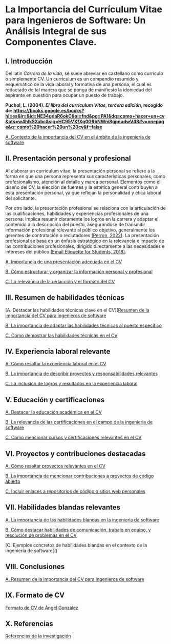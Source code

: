 # La Importancia del Currículum Vitae para Ingenieros de Software: Un Análisis Integral de sus Componentes Clave.

## I. Introducción 

Del latin *Carrera de la vida*, se suele abreviar en castellano como currículo o simplemente CV.
Un curriculum es un compendio resumido y esquemático de la vida laboral y formativa de una persona, el cual es redactado de tal manera que se ponga de manifiesto la idoniedad del aspirante en cuestión para ocupar un puesto de trabajo.

**Puchol, L. (2004). *El libro del curriculum Vitae, tercera edición*, recogido de: https://books.google.es/books?hl=es&lr=&id=NE34gdaR6okC&oi=fnd&pg=PA1&dq=como+hacer+un+cv&ots=w4hIkSXabc&sig=HC95VXfXg0GRbNWni8gpnudwV48#v=onepage&q=como%20hacer%20un%20cv&f=false**

[A. Contexto de la importancia del CV en el ámbito de la ingeniería de software](https://github.com/AlbertGlz23/CV/blob/main/Introducci%C3%B3n/Contexto%20de%20la%20importancia%20del%20CV%20en%20el%20%C3%A1mbito%20de%20la%20ingenier%C3%ADa%20de%20software.md)


## II. Presentación personal y profesional

Al elaborar un currículum vitae, la presentación personal se refiere a la forma en que una persona representa sus características personales, como profesionalismo, atención al detalle y marca personal. Elementos como el diseño del CV, la elección de fuentes y la estética general contribuyen a esta presentación personal, ya que reflejan la personalidad y ética laboral del solicitante.

Por otro lado, la presentación profesional se relaciona con la articulación de las cualificaciones, habilidades y experiencias profesionales de una persona. Implica resumir claramente los logros en la carrera y adaptar el contenido a la descripción del puesto, asegurándose de transmitir información profesional relevante al público objetivo, generalmente los gerentes de contratación o reclutadores [(Perron, 2022)](https://uxdesign.cc/the-design-of-high-stakes-career-materials-3688b6503f5). La presentación profesional se basa en un énfasis estratégico en la relevancia e impacto de las contribuciones profesionales, dirigido directamente a las necesidades e intereses del público [(Email Etiquette for Students, 2018)](https://owl.purdue.edu/owl/general_writing/academic_writing/email_etiquette_for_students.html).

[A. Importancia de una presentación adecuada en el CV](https://github.com/AlbertGlz23/CV/blob/main/II.%20Presentaci%C3%B3n%20personal%20y%20profesional/Importancia%20de%20una%20presentaci%C3%B3n%20adecuada%20en%20el%20CV.md)

[B. Cómo estructurar y organizar la información personal y profesional](https://github.com/AlbertGlz23/CV/blob/main/II.%20Presentaci%C3%B3n%20personal%20y%20profesional/C%C3%B3mo%20estructurar%20y%20organizar%20la%20informaci%C3%B3n%20personal%20y%20profesional.md)

[C. La relevancia de la redacción y el formato del CV](https://github.com/AlbertGlz23/CV/blob/main/II.%20Presentaci%C3%B3n%20personal%20y%20profesional/La%20relevancia%20de%20la%20redacci%C3%B3n%20y%20el%20formato%20del%20CV.md)

## III. Resumen de habilidades técnicas

[A. Destacar las habilidades técnicas clave en el CV]([Resumen de la importancia del CV para ingenieros de software](https://github.com/AlbertGlz23/CV/blob/main/Resumen%20de%20habilidades%20t%C3%A9cnicas/Destacar%20las%20habilidades%20t%C3%A9cnicas%20clave%20en%20el%20CV.md)

[B. La importancia de adaptar las habilidades técnicas al puesto específico]()

[C. Cómo demostrar las habilidades técnicas en el CV]()

## IV. Experiencia laboral relevante


[A. Cómo resaltar la experiencia laboral en el CV]()

[B. La importancia de describir proyectos y responsabilidades relevantes]()

[C. La inclusión de logros y resultados en la experiencia laboral]()

## V. Educación y certificaciones


[A. Destacar la educación académica en el CV]()

[B. La relevancia de las certificaciones en el campo de la ingeniería de software]()

[C. Cómo mencionar cursos y certificaciones relevantes en el CV]()

## VI. Proyectos y contribuciones destacadas


[A. Cómo resaltar proyectos relevantes en el CV]()

[B. La importancia de mencionar contribuciones a proyectos de código abierto]()

[C. Incluir enlaces a repositorios de código o sitios web personales]()

## VII. Habilidades blandas relevantes


[A. La importancia de las habilidades blandas en la ingeniería de software]()

[B. Cómo destacar habilidades de comunicación, trabajo en equipo, y resolución de problemas en el CV]()

[C. Ejemplos concretos de habilidades blandas en el contexto de la ingeniería de software[()

## VIII. Conclusiones

[A. Resumen de la importancia del CV para ingenieros de software]()

## IX. Formato de CV

[Formato de CV de Ángel González]()

## X. Referencias

[Referencias de la investigación]()
